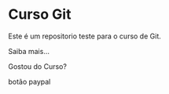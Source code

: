 # Curso Git

Este é um repositorio teste para o curso de Git.

Saiba mais...

Gostou do Curso?

botão paypal
